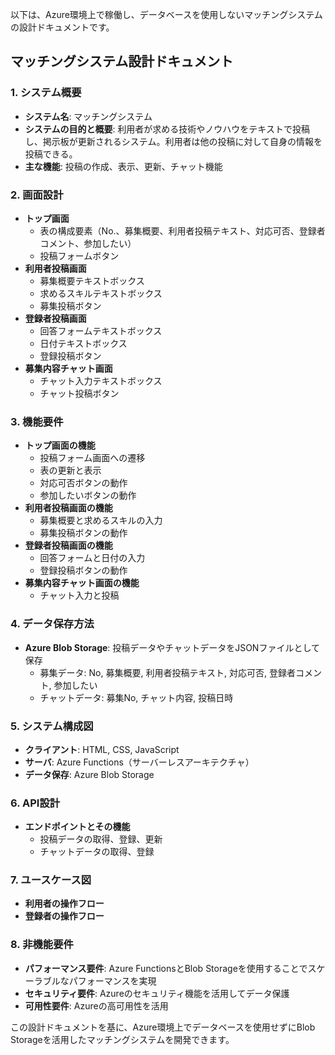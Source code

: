 以下は、Azure環境上で稼働し、データベースを使用しないマッチングシステムの設計ドキュメントです。

## マッチングシステム設計ドキュメント

### 1. システム概要
- **システム名**: マッチングシステム
- **システムの目的と概要**: 利用者が求める技術やノウハウをテキストで投稿し、掲示板が更新されるシステム。利用者は他の投稿に対して自身の情報を投稿できる。
- **主な機能**: 投稿の作成、表示、更新、チャット機能

### 2. 画面設計
- **トップ画面**
  - 表の構成要素（No.、募集概要、利用者投稿テキスト、対応可否、登録者コメント、参加したい）
  - 投稿フォームボタン
- **利用者投稿画面**
  - 募集概要テキストボックス
  - 求めるスキルテキストボックス
  - 募集投稿ボタン
- **登録者投稿画面**
  - 回答フォームテキストボックス
  - 日付テキストボックス
  - 登録投稿ボタン
- **募集内容チャット画面**
  - チャット入力テキストボックス
  - チャット投稿ボタン

### 3. 機能要件
- **トップ画面の機能**
  - 投稿フォーム画面への遷移
  - 表の更新と表示
  - 対応可否ボタンの動作
  - 参加したいボタンの動作
- **利用者投稿画面の機能**
  - 募集概要と求めるスキルの入力
  - 募集投稿ボタンの動作
- **登録者投稿画面の機能**
  - 回答フォームと日付の入力
  - 登録投稿ボタンの動作
- **募集内容チャット画面の機能**
  - チャット入力と投稿

### 4. データ保存方法
- **Azure Blob Storage**: 投稿データやチャットデータをJSONファイルとして保存
  - 募集データ: No, 募集概要, 利用者投稿テキスト, 対応可否, 登録者コメント, 参加したい
  - チャットデータ: 募集No, チャット内容, 投稿日時

### 5. システム構成図
- **クライアント**: HTML, CSS, JavaScript
- **サーバ**: Azure Functions（サーバーレスアーキテクチャ）
- **データ保存**: Azure Blob Storage

### 6. API設計
- **エンドポイントとその機能**
  - 投稿データの取得、登録、更新
  - チャットデータの取得、登録

### 7. ユースケース図
- **利用者の操作フロー**
- **登録者の操作フロー**

### 8. 非機能要件
- **パフォーマンス要件**: Azure FunctionsとBlob Storageを使用することでスケーラブルなパフォーマンスを実現
- **セキュリティ要件**: Azureのセキュリティ機能を活用してデータ保護
- **可用性要件**: Azureの高可用性を活用

この設計ドキュメントを基に、Azure環境上でデータベースを使用せずにBlob Storageを活用したマッチングシステムを開発できます。